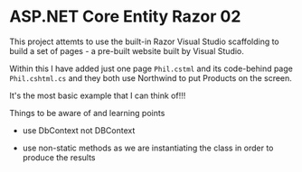 # ASP.NET Core Entity Razor 02

This project attemts to use the built-in Razor Visual Studio 
scaffolding to build a set of pages - 
a pre-built website built by Visual Studio.

Within this I have added just one page `Phil.cstml` and 
its code-behind page `Phil.cshtml.cs` and 
they both use Northwind to put Products on the screen.

It's the most basic example that I can think of!!!

Things to be aware of and learning points

* use DbContext not DBContext

* use non-static methods as we are instantiating 
the class in order to produce the results